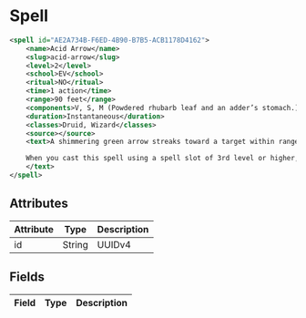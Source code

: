 # Spell

```xml
<spell id="AE2A734B-F6ED-4B90-B7B5-ACB1178D4162">
    <name>Acid Arrow</name>
    <slug>acid-arrow</slug>
    <level>2</level>
    <school>EV</school>
    <ritual>NO</ritual>
    <time>1 action</time>
    <range>90 feet</range>
    <components>V, S, M (Powdered rhubarb leaf and an adder’s stomach.)</components>
    <duration>Instantaneous</duration>
    <classes>Druid, Wizard</classes>
    <source></source>
    <text>A shimmering green arrow streaks toward a target within range and bursts in a spray of acid. Make a ranged spell attack against the target. On a hit, the target takes 4d4 acid damage immediately and 2d4 acid damage at the end of its next turn. On a miss, the arrow splashes the target with acid for half as much of the initial damage and no damage at the end of its next turn.

    When you cast this spell using a spell slot of 3rd level or higher, the damage (both initial and later) increases by 1d4 for each slot level above 2nd.
    </text>
</spell>
```

## Attributes

| Attribute | Type | Description |
| --------- | ---- | ----------- |
| id  | String  | UUIDv4 |

## Fields

| Field  | Type | Description |
| ------ | ---- | ----------- |
